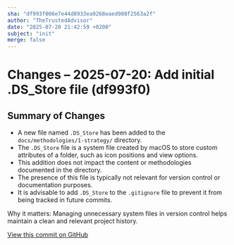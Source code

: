 ```yaml
---
sha: "df993f006e7e44d8933ea9268eaed980f2563a2f"
author: "TheTrustedAdvisor"
date: "2025-07-20 21:42:59 +0200"
subject: "init"
merge: false
---
```


# Changes – 2025-07-20: Add initial .DS_Store file (df993f0)

## Summary of Changes

- A new file named `.DS_Store` has been added to the `docs/methodologies/1-strategy/` directory.
- The `.DS_Store` file is a system file created by macOS to store custom attributes of a folder, such as icon positions and view options.
- This addition does not impact the content or methodologies documented in the directory.
- The presence of this file is typically not relevant for version control or documentation purposes.
- It is advisable to add `.DS_Store` to the `.gitignore` file to prevent it from being tracked in future commits.

Why it matters: Managing unnecessary system files in version control helps maintain a clean and relevant project history.

[View this commit on GitHub](https://github.com/TheTrustedAdvisor/FabricAdoptionFramework/commit/df993f006e7e44d8933ea9268eaed980f2563a2f)
